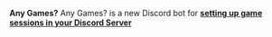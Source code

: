 <b>Any Games?</b>
Any Games? is a new Discord bot for <u><b>setting up game sessions in your Discord Server</u></b>
 
